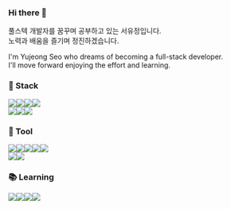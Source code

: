 ### Hi there 👋

<!--
**yujeongaz/yujeongaz** is a ✨ _special_ ✨ repository because its `README.md` (this file) appears on your GitHub profile.

Here are some ideas to get you started:

- 🔭 I’m currently working on ...
- 🌱 I’m currently learning ...
- 👯 I’m looking to collaborate on ...
- 🤔 I’m looking for help with ...
- 💬 Ask me about ...
- 📫 How to reach me: ...
- 😄 Pronouns: ...
- ⚡ Fun fact: ...
-->

<p>
  풀스텍 개발자를 꿈꾸며 공부하고 있는 서유정입니다.
  </br>
  노력과 배움을 즐기며 정진하겠습니다.
</p>

<p>
  I'm Yujeong Seo who dreams of becoming a full-stack developer.
  </br>
  I'll move forward enjoying the effort and learning.
</p>

<h3>🚀 Stack</h3>
<div style="display: flex;">
  <img src="https://img.shields.io/badge/JavaScript-F7DF1E?style=flat-square&logo=JavaScript&logoColor=white"/>
  <img src="https://img.shields.io/badge/TypeScript-3178C6?style=flat-square&logo=TypeScript&logoColor=white"/>
  <img src="https://img.shields.io/badge/C-A8B9CC?style=flat-square&logo=C&logoColor=white"/>
  <img src="https://img.shields.io/badge/MySQL-3178C6?style=flat-square&logo=mysql&logoColor=white"/>
</div>
<div style="display: flex;">
  <img src="https://img.shields.io/badge/HTML5-E34F26?style=flat-square&logo=HTML5&logoColor=white"/>
  <img src="https://img.shields.io/badge/CSS3-1572B6?style=flat-square&logo=CSS3&logoColor=white"/>
  <img src="https://img.shields.io/badge/React-61DAFB?style=flat-square&logo=React&logoColor=white"/>
</div>

<h3>🧰 Tool</h3>
<div style="display: flex;">
  <img src="https://img.shields.io/badge/Git-F05032?style=flat-square&logo=Git&logoColor=white"/>
  <img src="https://img.shields.io/badge/GitHub-181717?style=flat-square&logo=GitHub&logoColor=white"/>
  <img src="https://img.shields.io/badge/Visual Studio-5C2D91?style=flat-square&logo=Visual Studio&logoColor=white"/>
  <img src="https://img.shields.io/badge/Visual Studio Code-007ACC?style=flat-square&logo=Visual Studio Code&logoColor=white"/>
  <img src="https://img.shields.io/badge/Postman-FF6C37?style=flat-square&logo=Postman&logoColor=white"/>
</div>
<div style="display: flex;">
  <img src="https://img.shields.io/badge/Notion-000000?style=flat-square&logo=Notion&logoColor=white"/>
  <img src="https://img.shields.io/badge/Figma-000000?style=flat-square&logo=Figma&logoColor=white"/>
</div>

<h3>📚 Learning</h3>
<div style="display: flex;">
  <img src="https://img.shields.io/badge/Next.js-3178C6?style=flat-square&logo=nextdotjs&logoColor=white"/>
  <img src="https://img.shields.io/badge/Python-3178C6?style=flat-square&logo=python&logoColor=white"/>
  <img src="https://img.shields.io/badge/Java-F24E1E?style=flat-square&logo=Java&logoColor=white"/>
  <img src="https://img.shields.io/badge/C++-00599C?style=flat-square&logo=C++&logoColor=white"/>
</div

<div></div>
